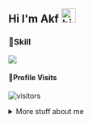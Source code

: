 

<!--
**AKF01Ltd/AKF01Ltd** is a ✨ _special_ ✨ repository because its `README.md` (this file) appears on your GitHub profile.
-->
## Hi I'm Akf <img src="https://user-images.githubusercontent.com/1303154/88677602-1635ba80-d120-11ea-84d8-d263ba5fc3c0.gif" width="28px" alt="hi">

### 🚀Skill
<p>
    <img src="https://img.shields.io/badge/Python-3776AB?style=for-the-badge&logo=python&logoColor=white" />
</p>


#### 🌟Profile Visits 

![visitors](https://visitor-badge.glitch.me/badge?page_id=AKF01Ltd)

<details>
<summary>
  More stuff about me
</summary>

<br >

#### Github Stats

![Ipenywis's github stats](https://github-readme-stats.vercel.app/api?username=xnsvn&count_private=true&theme=tokyonight&hide=contribs,prs)

</details>
